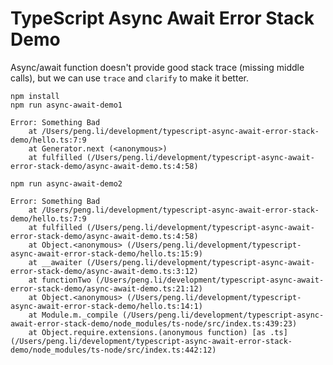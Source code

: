 TypeScript Async Await Error Stack Demo
=======================================

Async/await function doesn't provide good stack trace (missing middle calls),
but we can use `trace` and `clarify` to make it better.

```
npm install
npm run async-await-demo1
```

```
Error: Something Bad
    at /Users/peng.li/development/typescript-async-await-error-stack-demo/hello.ts:7:9
    at Generator.next (<anonymous>)
    at fulfilled (/Users/peng.li/development/typescript-async-await-error-stack-demo/async-await-demo.ts:4:58)
```

```
npm run async-await-demo2
```

```
Error: Something Bad
    at /Users/peng.li/development/typescript-async-await-error-stack-demo/hello.ts:7:9
    at fulfilled (/Users/peng.li/development/typescript-async-await-error-stack-demo/async-await-demo.ts:4:58)
    at Object.<anonymous> (/Users/peng.li/development/typescript-async-await-error-stack-demo/hello.ts:15:9)
    at __awaiter (/Users/peng.li/development/typescript-async-await-error-stack-demo/async-await-demo.ts:3:12)
    at functionTwo (/Users/peng.li/development/typescript-async-await-error-stack-demo/async-await-demo.ts:21:12)
    at Object.<anonymous> (/Users/peng.li/development/typescript-async-await-error-stack-demo/hello.ts:14:1)
    at Module.m._compile (/Users/peng.li/development/typescript-async-await-error-stack-demo/node_modules/ts-node/src/index.ts:439:23)
    at Object.require.extensions.(anonymous function) [as .ts] (/Users/peng.li/development/typescript-async-await-error-stack-demo/node_modules/ts-node/src/index.ts:442:12)
```
